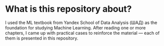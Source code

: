# What is this repository about?

I used the ML textbook from Yandex School of Data Analysis (ШАД) as the foundation for studying Machine Learning.
After reading one or more chapters, I came up with practical cases to reinforce the material — each of them is presented in this repository.
